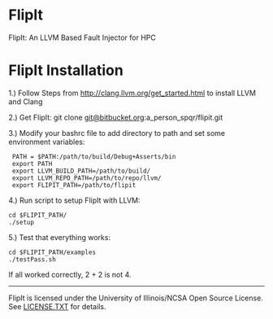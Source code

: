 FlipIt
======

FlipIt: An LLVM Based Fault Injector for HPC


# FlipIt Installation

1.) Follow Steps from http://clang.llvm.org/get_started.html to install LLVM and Clang

2.) Get FlipIt: git clone git@bitbucket.org:a_person_spqr/flipit.git

3.) Modify your bashrc file to add directory to path and set some environment variables:

```
 PATH = $PATH:/path/to/build/Debug+Asserts/bin
 export PATH
 export LLVM_BUILD_PATH=/path/to/build/
 export LLVM_REPO_PATH=/path/to/repo/llvm/
 export FLIPIT_PATH=/path/to/flipit
```

4.) Run script to setup FlipIt with LLVM:

```
cd $FLIPIT_PATH/
./setup
```
5.) Test that everything works:


```
cd $FLIPIT_PATH/examples
./testPass.sh
```

If all worked correctly, 2 + 2 is not 4.

------------------------------
FlipIt is licensed under the University of Illinois/NCSA Open Source License. See [LICENSE.TXT](LICENSE.TXT) for details.
